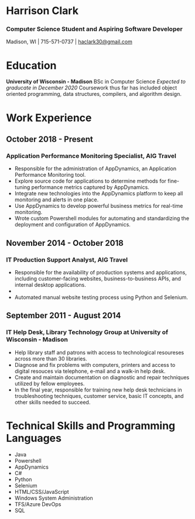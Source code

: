 # Harrison Clark
### Computer Science Student and Aspiring Software Developer

Madison, WI | 715-571-0737 | haclark30@gmail.com

# Education
**University of Wisconsin - Madison**
BSc in Computer Science
*Expected to graducate in December 2020*
Coursework thus far has included object oriented programming, data structures, compilers, and algorithm design.

# Work Experience

## October 2018 - Present
### Application Performance Monitoring Specialist, AIG Travel
- Responsible for the administration of AppDynamics, an Application Performance Monitoring tool.
- Explore source code for applications to determine methods for fine-tuning performance metrics captured by AppDynamics.
- Integrate new technologies into the AppDynamics platform to keep all monitoring and alerts in one place.
- Use AppDynamics to develop powerful business metrics for real-time monitoring.
- Wrote custom Powershell modules for automating and standardizing the deployment and configuration of AppDynamics.

## November 2014 - October 2018
### IT Production Support Analyst, AIG Travel

- Responsible for the availability of production systems and applications, including customer-facing websites, business-to-business APIs, and internal desktop applications.
- 
- Automated manual website testing process using Python and Selenium.

## September 2011 - August 2014
### IT Help Desk, Library Technology Group at University of Wisconsin - Madison
- Help library staff and patrons with access to technological resoureses across more than 30 libraries.
- Diagnose and fix problems with computers, printers and access to digital resouces via telephone, e-mail and a walk-in help desk.
- Create and maintain documentation on diagnostic and repair techniques utilized by fellow employees.
- In the final year, responsible for training new help desk technicians in troubleshooting techniques, customer service, basic IT concepts, and other skills needed to succeed.

# Technical Skills and Programming Languages
- Java
- Powershell
- AppDynamics
- C#
- Python
- Selenium
- HTML/CSS/JavaScript
- Windows System Administration
- TFS/Azure DevOps
- SQL
